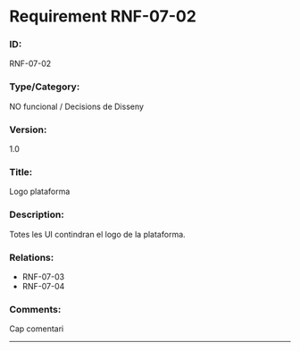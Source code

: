 # Requirement RNF-07-02

### ID:
RNF-07-02

### Type/Category:
NO funcional / Decisions de Disseny

### Version:
1.0

### Title:
Logo plataforma

### Description:
Totes les UI contindran el logo de la plataforma.

### Relations:
* RNF-07-03
* RNF-07-04

### Comments:
Cap comentari

---
